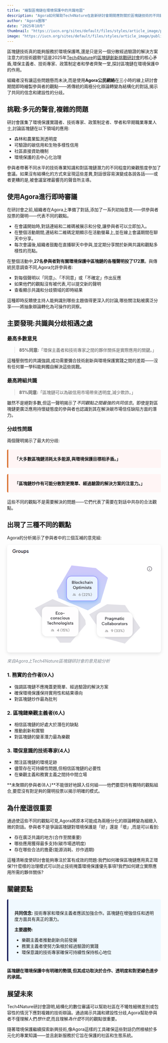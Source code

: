 ```yaml
---
title: "繪製區塊鏈在環境保護中的共識地圖"
description: "Agora如何幫助Tech4Nature在創新研討會期間應對關於區塊鏈技術的不同觀點。"
author: "Agora團隊"
date: "2025年10月"
thumbnail: "https://iucn.org/sites/default/files/styles/article_image/public/2025-08/006_flona_carajas_joao-marcos-rosac-1.jpg?h=4cc6839d&itok=2_-LFOvZ"
image: "https://iucn.org/sites/default/files/styles/article_image/public/2025-08/006_flona_carajas_joao-marcos-rosac-1.jpg?h=4cc6839d&itok=2_-LFOvZ"
---
```


區塊鏈技術真的能夠服務於環境保護嗎,還是只是另一個分散經過驗證的解決方案注意力的技術趨勢?這是2025年[Tech4Nature](https://www.tech4nature.org/)的[區塊鏈創新挑戰研討會](https://iucn.org/blog/202510/spark-spotlight-tech4nature-innovation-journey-continues-shape-conservations-future)的核心矛盾,環保主義者、技術專家、政策制定者和學者齊聚一堂,探討區塊鏈在環境保護中的作用。

組織者沒有讓這些問題懸而未決,而是使用**Agora公民網絡**在三小時的線上研討會期間即時繪製參與者的觀點——將傳統的兩極分化辯論轉變為結構化的對話,揭示了共同的信念和建設性的分歧。

## 挑戰:多元的聲音,複雜的問題

研討會匯集了環境保護實踐者、技術專家、政策制定者、學者和早期職業專業人士,討論區塊鏈在以下領域的應用:

- 森林和農業監測透明度
- 可驗證的碳信用和生物多樣性信用
- 社區直接資助機制
- 環境保護的去中心化治理

參與者帶著不同水平的技術專業知識和對區塊鏈潛力的不同程度的樂觀態度參加了會議。如果沒有結構化的方式來呈現這些差異,對話很容易演變成各說各話——或者更糟的是,被會議室裡最響亮的聲音所主導。

## 使用Agora進行即時審議

在研討會之前,組織者在Agora上準備了對話,添加了一系列初始意見——供參與者投票的聲明——代表不同的觀點。

- 在會議開始時,對話連結和二維碼被展示和分發,讓參與者可以立即加入。
- 在整個活動期間,連結和二維碼定期顯示在活動螢幕上,並在線上會議期間在聊天中分享。
- 每次會議後,組織者鼓勵在直播聊天中參與,並定期分享關於新興共識和觀點多樣性的亮點。

在整個活動中,**27名參與者對有關環境保護中區塊鏈的各種聲明投了172票**。與傳統民意調查不同,Agora允許參與者:

- 對每個聲明以「同意」、「不同意」或「不確定」作出反應
- 如果他們的觀點沒有被代表,可以提交新的聲明
- 查看顯示共識和分歧領域的即時結果

這種即時反饋使主持人能夠識別哪些主題值得更深入的討論,哪些關注點被廣泛分享——將抽象辯論轉化為可操作的洞察。

## 主要發現:共識與分歧相遇之處

### 最高多數意見

> **85%同意:**「環保主義者和技術專家之間的夥伴關係是實際應用的關鍵。」

這種壓倒性的共識強調,成功需要彌合技術創新與環境保護實踐之間的差距——沒有任何單一學科能夠獨自解決這些挑戰。

### 最高跨組共識

> **81%同意:**「區塊鏈可以為碳信用市場帶來透明度,減少欺詐。」

雖然不是絕對多數,但這一聲明揭示了*不同觀點之間最強的共同信念*。即使是對區塊鏈更廣泛應用持懷疑態度的參與者也認識到其在解決碳市場信任缺陷方面的潛力。

### 分歧性問題

兩個聲明揭示了最大的分歧:

<div style="background: #fff5f5; border-left: 4px solid #d96f2d; padding: 20px; margin: 20px 0; border-radius: 4px;">
  <p style="margin: 0;"><strong>「大多數區塊鏈消耗太多能源,與環境保護目標相矛盾。」</strong></p>
</div>

<div style="background: #fff5f5; border-left: 4px solid #d96f2d; padding: 20px; margin: 20px 0; border-radius: 4px;">
  <p style="margin: 0;"><strong>「區塊鏈炒作有可能分散對更簡單、經過驗證的解決方案的注意力。」</strong></p>
</div>

這些不同的觀點不是需要解決的問題——它們代表了需要在對話中共存的合法觀點。

## 出現了三種不同的觀點

Agora的分析揭示了參與者中的三個互補的意見組:

<div class="text-center my-4">
  <img src="/images/tech4nature-analysis.png" alt="Agora意見組分析顯示三個集群" class="img-fluid" style="max-width: 100%; border-radius: 8px; box-shadow: 0 4px 12px rgba(0, 0, 0, 0.1);">
  <p class="mt-2" style="font-size: 14px; color: #818992; font-style: italic;">來自Agora上Tech4Nature區塊鏈研討會的意見組分析</p>
</div>

### 1. 務實的合作者(9人)
- 強調區塊鏈不應掩蓋更簡單、經過驗證的解決方案
- 確保環境保護保持實用性和結果導向
- 對區塊鏈炒作最為批判

### 2. 區塊鏈樂觀主義者(6人)
- 相信區塊鏈的好處大於潛在的缺點
- 推動創新和實驗
- 對區塊鏈的變革潛力最為樂觀

### 3. 環保意識的技術專家(4人)
- 關注區塊鏈的環境足跡
- 儘管存在可持續性問題,但相信區塊鏈的必要性
- 在樂觀主義和務實主義之間持中間立場

**未聚類的參與者(8人)**不能很好地歸入任何組——他們要麼持有獨特的觀點組合,要麼沒有對足夠的聲明投票以揭示明確的模式。

## 為什麼這很重要

通過使這些不同的觀點可見,Agora將原本可能成為兩極分化的辯論轉變為細緻入微的對話。參與者不是爭論區塊鏈對環境保護是「好」還是「壞」,而是可以看到:

- 存在廣泛共識的地方(合作至關重要)
- 哪些應用獲得最多支持(碳市場透明度)
- 存在哪些合法的擔憂(能源消耗、炒作週期)

這種清晰度使研討會能夠專注於富有成效的問題:我們如何確保區塊鏈應用真正環保?什麼樣的治理模式可以防止技術掩蓋環境保護優先事項?我們如何建立實際應用所需的夥伴關係?

## 關鍵要點

<div style="background: #f0f9ff; border-left: 4px solid #090F53; padding: 20px; margin: 20px 0; border-radius: 4px;">
  <p style="margin-bottom: 10px;"><strong>共同信念:</strong> 技術專家和環保主義者應該加強合作。區塊鏈在增強信任和透明度方面具有真正的潛力。</p>
  <p style="margin-bottom: 10px;"><strong>主要趨勢:</strong></p>
  <ul style="margin-bottom: 0;">
    <li>樂觀主義者推動創新向前發展</li>
    <li>務實主義者使努力紮根於經過驗證的實踐</li>
    <li>環保意識的技術專家確保可持續性保持核心地位</li>
  </ul>
</div>

**區塊鏈在環境保護中有明確的勢頭,但其成功取決於合作、透明度和對更綠色進步的承諾。**

## 展望未來

Tech4Nature研討會證明,結構化的數位審議可以幫助社區在不犧牲細微差別或包容性的情況下應對複雜的技術辯論。通過揭示共識和建設性分歧,Agora幫助參與者不僅理解人們*想什麼*,而且理解*為什麼*不同的觀點很重要。

隨著環境保護繼續探索新興技術,像Agora這樣的工具確保這些對話仍然根植於多元化的專業知識——並且創新服務於它旨在保護的社區和生態系統。
